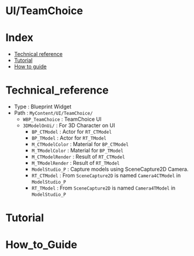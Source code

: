 # UI/TeamChoice
# Index
- [Technical reference](#_Technical_reference)
- [Tutorial](#_Tutorial)
- [How to guide](#_How_to_Guide)

# Technical_reference
- Type : Blueprint Widget
- Path : `MyContent/UI/TeamChoice/`
    - `WBP_TeamChoice` : TeamChoice UI
    - `3DModelOnUi/` : For 3D Character on UI
        - `BP_CTModel` : Actor for `RT_CTModel`
        - `BP_TModel` : Actor for `RT_TModel`
        - `M_CTModelColor` : Material for `BP_CTModel`
        - `M_TModelColor` : Material for `BP_TModel`
        - `M_CTModelRender` : Result of `RT_CTModel`
        - `M_TModelRender` : Result of `RT_TModel`
        - `ModelStudio_P` : Capture models using SceneCapture2D Camera.
        - `RT_CTModel` : From `SceneCapture2D` is named `Camera4CTModel` in `ModelStudio_P`
        - `RT_TModel` : From `SceneCapture2D` is named `Camera4TModel` in `ModelStudio_P`

# Tutorial

# How_to_Guide